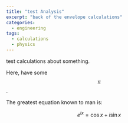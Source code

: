 ```yaml
---
title: "test Analysis"
excerpt: "back of the envelope calculations"
categories:
  - engineering
tags:
  - calculations
  - physics
---
```


test calculations about something.

Here, have some $$ \pi $$.

The greatest equation known to man is:

$$e^{ix} = \cos{x} + i\sin{x}$$
